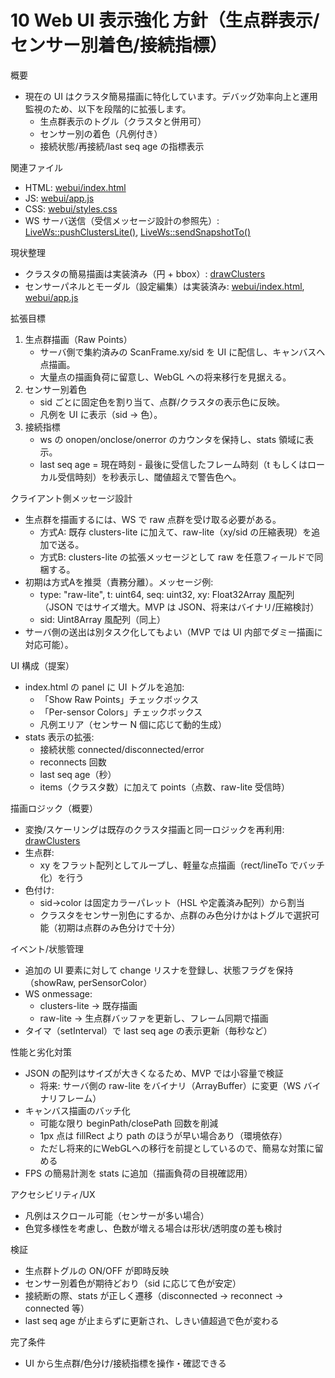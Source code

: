 # 10 Web UI 表示強化 方針（生点群表示/センサー別着色/接続指標）

概要
- 現在の UI はクラスタ簡易描画に特化しています。デバッグ効率向上と運用監視のため、以下を段階的に拡張します。
  - 生点群表示のトグル（クラスタと併用可）
  - センサー別の着色（凡例付き）
  - 接続状態/再接続/last seq age の指標表示

関連ファイル
- HTML: [webui/index.html](webui/index.html)
- JS: [webui/app.js](webui/app.js)
- CSS: [webui/styles.css](webui/styles.css)
- WS サーバ送信（受信メッセージ設計の参照先）: [LiveWs::pushClustersLite()](src/io/ws_handlers.cpp:78), [LiveWs::sendSnapshotTo()](src/io/ws_handlers.cpp:91)

現状整理
- クラスタの簡易描画は実装済み（円 + bbox）: [drawClusters](webui/app.js)
- センサーパネルとモーダル（設定編集）は実装済み: [webui/index.html](webui/index.html), [webui/app.js](webui/app.js)

拡張目標
1) 生点群描画（Raw Points）
   - サーバ側で集約済みの ScanFrame.xy/sid を UI に配信し、キャンバスへ点描画。
   - 大量点の描画負荷に留意し、WebGL への将来移行を見据える。
2) センサー別着色
   - sid ごとに固定色を割り当て、点群/クラスタの表示色に反映。
   - 凡例を UI に表示（sid → 色）。
3) 接続指標
   - ws の onopen/onclose/onerror のカウンタを保持し、stats 領域に表示。
   - last seq age = 現在時刻 - 最後に受信したフレーム時刻（t もしくはローカル受信時刻）を秒表示し、閾値超えで警告色へ。

クライアント側メッセージ設計
- 生点群を描画するには、WS で raw 点群を受け取る必要がある。
  - 方式A: 既存 clusters-lite に加えて、raw-lite（xy/sid の圧縮表現）を追加で送る。
  - 方式B: clusters-lite の拡張メッセージとして raw を任意フィールドで同梱する。
- 初期は方式Aを推奨（責務分離）。メッセージ例:
  - type: "raw-lite", t: uint64, seq: uint32, xy: Float32Array 風配列（JSON ではサイズ増大。MVP は JSON、将来はバイナリ/圧縮検討）
  - sid: Uint8Array 風配列（同上）
- サーバ側の送出は別タスク化してもよい（MVP では UI 内部でダミー描画に対応可能）。

UI 構成（提案）
- index.html の panel に UI トグルを追加:
  - 「Show Raw Points」チェックボックス
  - 「Per-sensor Colors」チェックボックス
  - 凡例エリア（センサー N 個に応じて動的生成）
- stats 表示の拡張:
  - 接続状態 connected/disconnected/error
  - reconnects 回数
  - last seq age（秒）
  - items（クラスタ数）に加えて points（点数、raw-lite 受信時）

描画ロジック（概要）
- 変換/スケーリングは既存のクラスタ描画と同一ロジックを再利用: [drawClusters](webui/app.js)
- 生点群:
  - xy をフラット配列としてループし、軽量な点描画（rect/lineTo でバッチ化）を行う
- 色付け:
  - sid→color は固定カラーパレット（HSL や定義済み配列）から割当
  - クラスタをセンサー別色にするか、点群のみ色分けかはトグルで選択可能（初期は点群のみ色分けで十分）

イベント/状態管理
- 追加の UI 要素に対して change リスナを登録し、状態フラグを保持（showRaw, perSensorColor）
- WS onmessage:
  - clusters-lite → 既存描画
  - raw-lite → 生点群バッファを更新し、フレーム同期で描画
- タイマ（setInterval）で last seq age の表示更新（毎秒など）

性能と劣化対策
- JSON の配列はサイズが大きくなるため、MVP では小容量で検証
  - 将来: サーバ側の raw-lite をバイナリ（ArrayBuffer）に変更（WS バイナリフレーム）
- キャンバス描画のバッチ化
  - 可能な限り beginPath/closePath 回数を削減
  - 1px 点は fillRect より path のほうが早い場合あり（環境依存）
  - ただし将来的にWebGLへの移行を前提としているので、簡易な対策に留める
- FPS の簡易計測を stats に追加（描画負荷の目視確認用）

アクセシビリティ/UX
- 凡例はスクロール可能（センサーが多い場合）
- 色覚多様性を考慮し、色数が増える場合は形状/透明度の差も検討

検証
- 生点群トグルの ON/OFF が即時反映
- センサー別着色が期待どおり（sid に応じて色が安定）
- 接続断の際、stats が正しく遷移（disconnected → reconnect → connected 等）
- last seq age が止まらずに更新され、しきい値超過で色が変わる

完了条件
- UI から生点群/色分け/接続指標を操作・確認できる
